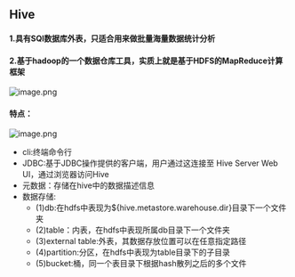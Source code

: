 ## Hive
#### 1.具有SQl数据库外表，只适合用来做批量海量数据统计分析
#### 2.基于hadoop的一个数据仓库工具，实质上就是基于HDFS的MapReduce计算框架

  ![image.png](https://upload-images.jianshu.io/upload_images/14466577-4445e2009304087a.png?imageMogr2/auto-orient/strip%7CimageView2/2/w/1240)

#### 特点：

  ![image.png](https://upload-images.jianshu.io/upload_images/14466577-3f2ad10cae9c5562.png?imageMogr2/auto-orient/strip%7CimageView2/2/w/1240)

* cli:终端命令行
* JDBC:基于JDBC操作提供的客户端，用户通过这连接至 Hive Server Web UI，通过浏览器访问Hive
* 元数据：存储在hive中的数据描述信息
* 数据存储:
  * (1)db:在hdfs中表现为${hive.metastore.warehouse.dir}目录下一个文件夹
  * (2)table：内表，在hdfs中表现所属db目录下一个文件夹
  * (3)external table:外表，其数据存放位置可以在任意指定路径
  * (4)partition:分区，在hdfs中表现为table目录下的子目录
  * (5)bucket:桶，同一个表目录下根据hash散列之后的多个文件
